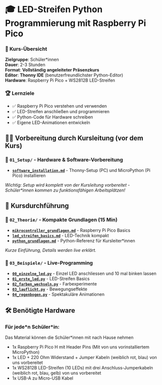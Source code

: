 # 🎓 LED-Streifen Python Programmierung mit Raspberry Pi Pico


### 🎯 Kurs-Übersicht
**Zielgruppe**: Schüler\*innen  
**Dauer**: 2-3 Stunden  
**Format**: **Vollständig angeleiteter Präsenzkurs**  
**Editor**: **Thonny IDE** (benutzerfreundlichster Python-Editor)  
**Hardware**: Raspberry Pi Pico + WS2812B LED-Streifen  

### 🏆 Lernziele
- ✅ Raspberry Pi Pico verstehen und verwenden
- ✅ LED-Streifen anschließen und programmieren
- ✅ Python-Code für Hardware schreiben
- ✅ Eigene LED-Animationen entwickeln


## 🧑‍🏫 Vorbereitung durch Kursleitung (vor dem Kurs)
### 📁 `01_Setup/` - Hardware & Software-Vorbereitung
- [**`software_installation.md`**](01_Setup/software_installation.md) - Thonny-Setup (PC) und MicroPython (Pi Pico) installieren

*Wichtig: Setup wird komplett von der Kursleitung vorbereitet - Schüler\*innen kommen zu funktionsfähigen Arbeitsplätzen!*

## 🚦 Kursdurchführung


### 📁 `02_Theorie/` - Kompakte Grundlagen (15 Min)
- [**`mikrocontroller_grundlagen.md`**](02_Theorie/mikrocontroller_grundlagen.md) - Raspberry Pi Pico Basics
- [**`led_streifen_basics.md`**](02_Theorie/led_streifen_basics.md) - LED-Technik kompakt
- [**`python_grundlagen.md`**](02_Theorie/python_grundlagen.md) - Python-Referenz für Kursleiter\*innen

*Kurze Einführung, Details werden live erklärt.*

### 📁 `03_Beispiele/` - Live-Programming
- [**`00_einzelne_led.py`**](03_Beispiele/00_einzelne_led.py) - Einzel LED anschliessen und 10 mal binken lassen
- [**`01_erste_led.py`**](03_Beispiele/01_erste_led.py) - LED-Streifen Basics
- [**`02_farben_wechseln.py`**](03_Beispiele/02_farben_wechseln.py) - Farbexperimente
- [**`03_lauflicht.py`**](03_Beispiele/03_lauflicht.py) - Bewegungseffekte
- [**`04_regenbogen.py`**](03_Beispiele/04_regenbogen.py) - Spektakuläre Animationen


## 🛠️ Benötigte Hardware

### Für jede\*n Schüler\*in:
Das Material können die Schüler\*innen mit nach Hause nehmen
- 1x Raspberry Pi Pico H mit Header Pins (Mit von uns vorinstalliertem MicroPython)
- 1x LED + 220 Ohm Widerstand + Jumper Kabeln (weiblich rot, blau) von uns vorbereitet
- 1x WS2812B LED-Streifen (10 LEDs) mit drei Anschluss-Jumperkabeln (weiblich  rot, blau, gelb) von uns vorbereitet
- 1x USB-A zu Micro-USB Kabel


